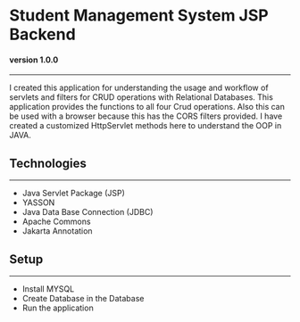 # Student Management System JSP Backend
#### version 1.0.0
<hr>
I created this application for understanding the usage and workflow 
of servlets and filters for CRUD operations with Relational Databases.
This application provides the functions to all four Crud operations. 
Also this can be used with a browser because this has the CORS filters provided. 
I have created a customized HttpServlet methods here to understand the OOP in JAVA.

## Technologies
<hr>

- Java Servlet Package (JSP)
- YASSON
- Java Data Base Connection (JDBC)
- Apache Commons
- Jakarta Annotation

## Setup
<hr>

- Install MYSQL
- Create Database in the Database
- Run the application


